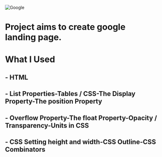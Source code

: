 ![Google](https://user-images.githubusercontent.com/118971876/212571219-46fa5d91-b5fd-4f99-83bc-2e0313205751.gif)

# Project aims to create google landing page.


# What I Used

## - HTML

## - List Properties-Tables / CSS-The Display Property-The position Property

## - Overflow Property-The float Property-Opacity / Transparency-Units in CSS

## - CSS Setting height and width-CSS Outline-CSS Combinators
